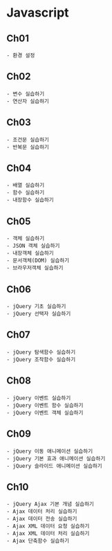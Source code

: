 # Javascript

## Ch01
    - 환경 설정

## Ch02
    - 변수 실습하기
    - 연산자 실습하기

## Ch03
    - 조건문 실습하기
    - 반복문 실습하기

## Ch04
    - 배열 실습하기
    - 함수 실습하기
    - 내장함수 실습하기

## Ch05
    - 객체 실습하기
    - JSON 객체 실습하기
    - 내장객체 실습하기
    - 문서객체(DOM) 실습하기
    - 브라우저객체 실습하기

## Ch06
    - jQuery 기초 실습하기
    - jQuery 선택자 실습하기

## Ch07
    - jQuery 탐색함수 실습하기
    - jQuery 조작함수 실습하기

## Ch08
    - jQuery 이벤트 실습하기
    - jQuery 이벤트 함수 실습하기
    - jQuery 이벤트 객체 실습하기

## Ch09
    - jQuery 이동 애니메이션 실습하기
    - jQuery 기본 효과 애니메이션 실습하기
    - jQuery 슬라이드 애니메이션 실습하기

## Ch10
    - jQuery Ajax 기본 개념 실습하기
    - Ajax 데이터 처리 실습하기
    - Ajax 데이터 전송 실습하기
    - Ajax XML 데이터 요청 실습하기
    - Ajax XML 데이터 처리 실습하기
    - Ajax 단축함수 실습하기

